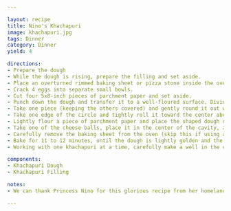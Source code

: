 ```yaml
---

layout: recipe
title: Nino's Khachapuri
image: khachapuri.jpg
tags: Dinner
category: Dinner
yield: 4

directions:
- Prepare the dough
- While the dough is rising, prepare the filling and set aside.
- Place an overturned rimmed baking sheet or pizza stone inside the oven and preheat it to 450°F. 
- Crack 4 eggs into separate small bowls. 
- Cut four 5x8-inch pieces of parchment paper and set aside.
- Punch down the dough and transfer it to a well-floured surface. Divide into four equal pieces. 
- Take one piece (keeping the others covered) and gently round it out with your fingers into a 4 to 5-inch circle. Use a rolling pin to roll it out to a 10-inch circle, keeping the edges slightly thicker than the center.
- Take one edge of the circle and tightly roll it toward the center about a third of the way. Repeat with the opposite side. Pinch and twist the ends, pulling outward slightly, and pinch again to seal—forming a boat shape.
- Lightly flour a piece of parchment paper and place the shaped dough on top. 
- Take one of the cheese balls, place it in the center of the cavity, and press it down lightly to spread and pack the cheese evenly. Repeat with the remaining dough and filling. 
- Carefully remove the baking sheet from the oven (skip this if using a pizza stone). Holding the edges of the parchment paper, transfer the khachapuri onto the hot baking sheet (or stone). 
- Bake for 11 to 12 minutes, until the dough is lightly golden and the cheese is melted. Remove from the oven.
- Working with one khachapuri at a time, carefully make a well in the cheese with a fork. Slide an egg into the well, being careful not to break the yolk. Return to the oven and bake for 3 to 4 more minutes, until the egg whites have set and the khachapuri is deep golden brown.

components:
- Khachapuri Dough
- Khachapuri Filling

notes:
- We can thank Princess Nino for this glorious recipe from her homeland!

---
```

